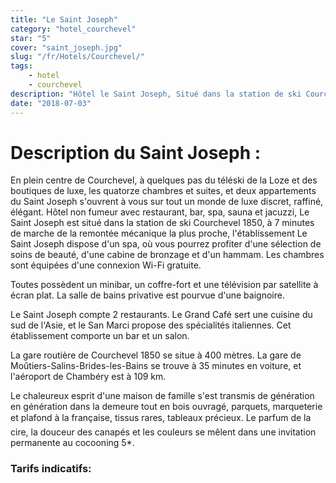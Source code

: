 ```yaml
---
title: "Le Saint Joseph"
category: "hotel_courchevel"
star: "5"
cover: "saint_joseph.jpg"
slug: "/fr/Hotels/Courchevel/"
tags:
    - hotel
    - courchevel
description: "Hôtel le Saint Joseph, Situé dans la station de ski Courchevel 1850, à 7 minutes de marche de la remontée mécanique la plus proche, l'établissement Le Saint Joseph dispose d'un spa sauna et jacuzzi."
date: "2018-07-03"
--- 
```


# Description du Saint Joseph : 
En plein centre de Courchevel, à quelques pas du téléski de la Loze et des boutiques de luxe, les quatorze chambres et suites, et deux appartements du Saint Joseph s'ouvrent à vous sur tout un monde de luxe discret, raffiné, élégant. 
Hôtel non fumeur avec restaurant, bar, spa, sauna et jacuzzi,
Le Saint Joseph est situé dans la station de ski Courchevel 1850, à 7 minutes de marche de la remontée mécanique la plus proche, l'établissement Le Saint Joseph dispose d'un spa, où vous pourrez profiter d'une sélection de soins de beauté, d'une cabine de bronzage et d'un hammam. Les chambres sont équipées d'une connexion Wi-Fi gratuite.

Toutes possèdent un minibar, un coffre-fort et une télévision par satellite à écran plat. La salle de bains privative est pourvue d'une baignoire.

Le Saint Joseph compte 2 restaurants. Le Grand Café sert une cuisine du sud de l'Asie, et le San Marci propose des spécialités italiennes. Cet établissement comporte un bar et un salon.

La gare routière de Courchevel 1850 se situe à 400 mètres. La gare de Moûtiers-Salins-Brides-les-Bains se trouve à 35 minutes en voiture, et l'aéroport de Chambéry est à 109 km.

Le chaleureux esprit d'une maison de famille s'est transmis de génération en génération dans la demeure tout en bois ouvragé, parquets, marqueterie et plafond à la française, tissus rares, tableaux précieux. Le parfum de la cire, la douceur des canapés et les couleurs se mêlent dans une invitation permanente au cocooning 5*. 

### Tarifs indicatifs: